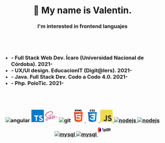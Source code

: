 <h1 align="center">👋 My name is Valentin.</h1>
<h3 align="center">I'm interested in frontend languajes<h3>
<br><br>
<ul>
<li>- Full Stack Web Dev. Ícaro (Universidad Nacional de Córdoba). 2021-</li>
<li>- UX/UI design. EducacionIT (Digit@lers). 2021-</li>
<li>- Java. Full Stack Dev. Codo a Codo 4.0. 2021-</li>
<li>- Php. PoloTic. 2021-</li>

<br><br>
</ul>
<p align="center"> 
  
<img src="https://angular.io/assets/images/logos/angular/angular.svg" alt="angular" width="40" height="40"/> 
<img src="https://raw.githubusercontent.com/devicons/devicon/master/icons/typescript/typescript-original.svg" alt="typescript" width="40" height="40"/>
<img src="https://raw.githubusercontent.com/devicons/devicon/master/icons/sass/sass-original.svg" alt="sass" width="40" height="40"/> 
<img src="https://www.vectorlogo.zone/logos/git-scm/git-scm-icon.svg" alt="git" width="40" height="25"/> </a> <a href="https://www.w3.org/html/" target="_blank"> 
<img src="https://raw.githubusercontent.com/devicons/devicon/master/icons/html5/html5-original-wordmark.svg" alt="html5" width="40" height="40" target="_blank" > 
<img src="https://raw.githubusercontent.com/devicons/devicon/master/icons/css3/css3-original-wordmark.svg" alt="css3" width="40" height="40"target="_blank"> 
<img src="https://raw.githubusercontent.com/devicons/devicon/master/icons/javascript/javascript-original.svg" alt="javascript" width="40" height="40" target="_blank"> 
<img src="https://nodejs.org/static/images/logo.svg" alt="nodejs" width="40" height="40"target="_blank">
<img src="https://expressjs.com/images/express-facebook-share.png" alt="nodejs" width="40" height="40"target="_blank">
<img src="https://labs.mysql.com/common/logos/mysql-logo.svg?v2" alt="mysql" width="40" height="40"target="_blank">
<img src="https://google.github.io/sqlcommenter/images/sequelize-logo.png" alt="mysql" width="40" height="40"target="_blank">
<img src="https://raw.githubusercontent.com/typeorm/typeorm/master/resources/logo_big.png" alt="typeorm" width="40" height="40"target="_blank"> 
</p>
